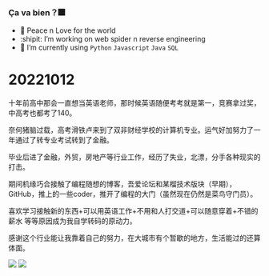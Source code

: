 ### Ça va bien？:fireworks:
- :hamster: Peace n Love for the world
- :shipit:  I’m working on web spider n reverse engineering 
- :whale: I’m currently using `Python` `Javascript` `Java` `SQL` 

# 20221012

十年前高中那会一直想当英语老师，那时候英语随便考考就是第一，竞赛拿过奖，中高考也都考了140。

奈何猪脑过载，高考滑铁卢来到了双非财经学校的计算机专业。运气好加努力了一年通过了转专业考试转到了金融。

毕业后进了金融，外贸，房地产等行业工作，经历了失业，北漂，分手各种现实的打击。

期间机缘巧合接触了编程随想的博客，吾爱论坛和某榴技术版块（早期），GitHub，推上的一些coder，推开了编程的大门（虽然现在仍然是菜鸟守门员）。

喜欢学习接触新的东西+可以用英语工作+不用和人打交道+可以随意穿着+不错的薪水 等等原因成为我自学转码的原动力。

感谢这个行业能让我靠着自己的努力，在大城市有个暂歇的地方，生活能过的还算体面。


![](https://github-readme-stats.vercel.app/api?username=Seriainme&show_icons=true&line_height=21&show_icons=true&theme=vue&hide_border=true)
![](https://github-readme-stats.vercel.app/api/top-langs/?username=Seriainme&show_icons=true&layout=compact&theme=vue&hide_border=true&hide=html,css)


<!--
**Seriainme/Seriainme** is a ✨ _special_ ✨ repository because its `README.md` (this file) appears on your GitHub profile.

Here are some ideas to get you started:

- 🔭 I’m currently working on ...
- 🌱 I’m currently learning ...
- 👯 I’m looking to collaborate on ...
- 🤔 I’m looking for help with ...
- 💬 Ask me about ...
- 📫 How to reach me: ...
- 😄 Pronouns: ...
- ⚡ Fun fact: ...
-->
